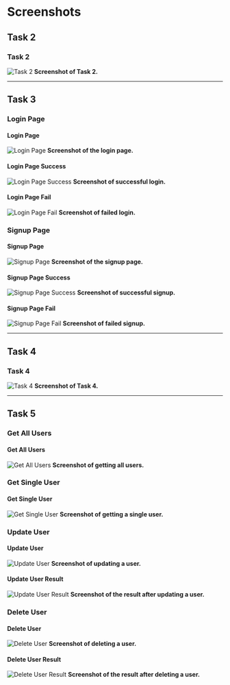 # Screenshots

## Task 2
### Task 2
![Task 2](task%202.png)
**Screenshot of Task 2.**

---

## Task 3
### Login Page
#### Login Page
![Login Page](task%203%20-%201%20login-page.png)
**Screenshot of the login page.**

#### Login Page Success
![Login Page Success](task%203%20-%202%20login-page-success.png)
**Screenshot of successful login.**

#### Login Page Fail
![Login Page Fail](task%203%20-%203%20login-page-fail.png)
**Screenshot of failed login.**

### Signup Page
#### Signup Page
![Signup Page](task%203%20-%204%20signup-page.png)
**Screenshot of the signup page.**

#### Signup Page Success
![Signup Page Success](task%203%20-%205%20signup-page-success.png)
**Screenshot of successful signup.**

#### Signup Page Fail
![Signup Page Fail](task%203%20-%206%20signup-page-fail.png)
**Screenshot of failed signup.**

---

## Task 4
### Task 4
![Task 4](task%204%20-%20screen-shot.png)
**Screenshot of Task 4.**

---

## Task 5
### Get All Users
#### Get All Users
![Get All Users](task%205%20-%201%20get_all_users.png)
**Screenshot of getting all users.**

### Get Single User
#### Get Single User
![Get Single User](task%205%20-%202%20get-single-user.png)
**Screenshot of getting a single user.**

### Update User
#### Update User
![Update User](task%205%20-%203%20update-user.png)
**Screenshot of updating a user.**

#### Update User Result
![Update User Result](task%205%20-%204%20update-user-result.png)
**Screenshot of the result after updating a user.**

### Delete User
#### Delete User
![Delete User](task%205%20-%205%20delete-user.png)
**Screenshot of deleting a user.**

#### Delete User Result
![Delete User Result](task%205%20-%206%20delete-user-result.png)
**Screenshot of the result after deleting a user.**
